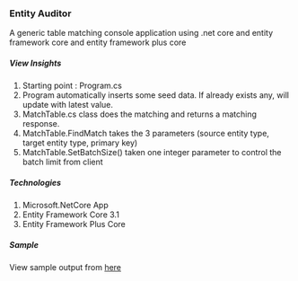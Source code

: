 ### Entity Auditor
A generic table matching console application using .net core and entity framework core and entity framework plus core

##### View Insights
1. Starting point : Program.cs
2. Program automatically inserts some seed data. If already exists any, will update with latest value.
3. MatchTable.cs class does the matching and returns a matching response. 
4. MatchTable.FindMatch takes the 3 parameters (source entity type, target entity type, primary key)
5. MatchTable.SetBatchSize() taken one integer parameter to control the batch limit from client


##### Technologies
1. Microsoft.NetCore App
2. Entity Framework Core 3.1
3. Entity Framework Plus Core 

##### Sample 
View sample output from <a href="https://github.com/sabbiryan/entity-auditor/blob/master/Output.PNG">here</a>
